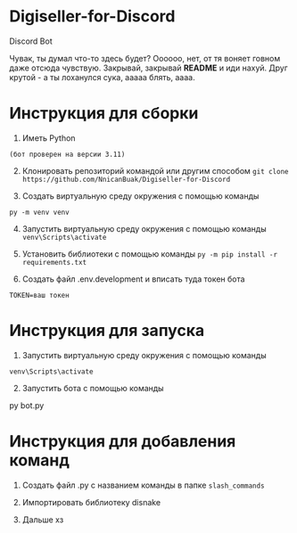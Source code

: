 # Digiseller-for-Discord

Discord Bot

Чувак, ты думал что-то здесь будет?
Оооооо, нет, от тя воняет говном даже отсюда чувствую.
Закрывай, закрывай **README** и иди нахуй.
Друг крутой - а ты лоханулся сука, ааааа блять, аааа.

# Инструкция для сборки

1. Иметь Python

`(бот проверен на версии 3.11)`

2. Клонировать репозиторий командой или другим способом
   `git clone https://github.com/NnicanBuak/Digiseller-for-Discord`

3. Создать виртуальную среду окружения с помощью команды

`py -m venv venv`

4. Запустить виртуальную среду окружения с помощью команды
   `venv\Scripts\activate`
5. Установить библиотеки с помощью команды
   `py -m pip install -r requirements.txt`

6. Создать файл .env.development и вписать туда токен бота

```env
TOKEN=ваш токен
```

# Инструкция для запуска

1. Запустить виртуальную среду окружения с помощью команды

```
venv\Scripts\activate
```

2. Запустить бота с помощью команды

py bot.py

# Инструкция для добавления команд

1. Создать файл .py с названием команды в папке `slash_commands`

2. Импортировать библиотеку disnake

3. Дальше хз
